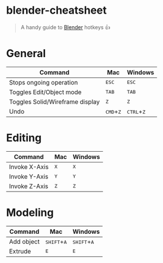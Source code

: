# blender-cheatsheet

> A handy guide to [Blender](https://www.blender.org/) hotkeys :+1:


# General

Command | Mac | Windows
--- | --- | ---
Stops ongoing operation | <kbd>ESC</kbd> | <kbd>ESC</kbd>
Toggles Edit/Object mode | <kbd>TAB</kbd> | <kbd>TAB</kbd>
Toggles Solid/Wireframe display | <kbd>Z</kbd> | <kbd>Z</kbd>
Undo | <kbd>CMD</kbd>+<kbd>Z</kbd> | <kbd>CTRL</kbd>+<kbd>Z</kbd>

# Editing

Command | Mac | Windows
--- | --- | ---
Invoke X-Axis | <kbd>X</kbd> | <kbd>X</kbd>
Invoke Y-Axis | <kbd>Y</kbd> | <kbd>Y</kbd>
Invoke Z-Axis | <kbd>Z</kbd> | <kbd>Z</kbd>

# Modeling

Command | Mac | Windows
--- | --- | ---
Add object | <kbd>SHIFT</kbd>+<kbd>A</kbd> | <kbd>SHIFT</kbd>+<kbd>A</kbd>
Extrude | <kbd>E</kbd> | <kbd>E</kbd>
